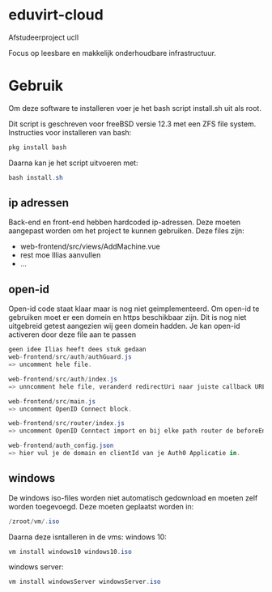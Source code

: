 # eduvirt-cloud
Afstudeerproject ucll

Focus op leesbare en makkelijk onderhoudbare infrastructuur.



# Gebruik
Om deze software te installeren voer je het bash script install.sh uit als root.

Dit script is geschreven voor freeBSD versie 12.3 met een ZFS file system.
Instructies voor installeren van bash:
```cs
pkg install bash
```
Daarna kan je het script uitvoeren met:
```cs
bash install.sh
```

## ip adressen
Back-end en front-end hebben hardcoded ip-adressen.
Deze moeten aangepast worden om het project te kunnen gebruiken.
Deze files zijn:

* web-frontend/src/views/AddMachine.vue 
* rest moe Illias aanvullen
* ...

## open-id
Open-id code staat klaar maar is nog niet geimplementeerd.
Om open-id te gebruiken moet er een domein en https beschikbaar zijn.
Dit is nog niet uitgebreid getest aangezien wij geen domein hadden.
Je kan open-id activeren door deze file aan te passen
```cs
geen idee Ilias heeft dees stuk gedaan
web-frontend/src/auth/authGuard.js
=> uncomment hele file.

web-frontend/src/auth/index.js
=> unncomment hele file, veranderd redirectUri naar juiste callback URL.

web-frontend/src/main.js
=> uncomment OpenID Connect block.

web-frontend/src/router/index.js
=> uncomment OpenID Conntect import en bij elke path router de beforeEnter uncommenten.

web-frontend/auth_config.json
=> hier vul je de domain en clientId van je Auth0 Applicatie in.


```
## windows
De windows iso-files worden niet automatisch gedownload en moeten zelf worden toegevoegd.
Deze moeten geplaatst worden in:
```cs
/zroot/vm/.iso
```
Daarna deze isntalleren in de vms:
windows 10:
```cs
vm install windows10 windows10.iso
```

windows server:
```cs
vm install windowsServer windowsServer.iso
```
